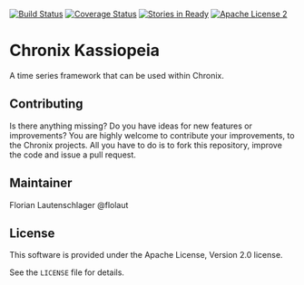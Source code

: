 [![Build Status](https://travis-ci.org/ChronixDB/chronix.kassiopeia.svg)](https://travis-ci.org/ChronixDB/chronix.kassiopeia)
[![Coverage Status](https://coveralls.io/repos/ChronixDB/chronix.kassiopeia/badge.svg?branch=master&service=github)](https://coveralls.io/github/ChronixDB/chronix.kassiopeia?branch=master)
[![Stories in Ready](https://badge.waffle.io/ChronixDB/chronix.kassiopeia.png?label=ready&title=Ready)](https://waffle.io/ChronixDB/chronix.kassiopeia)
[![Apache License 2](http://img.shields.io/badge/license-ASF2-blue.svg)](https://github.com/ChronixDB/chronix.kassiopeia/blob/master/LICENSE)

# Chronix Kassiopeia
A time series framework that can be used within Chronix.

## Contributing

Is there anything missing? Do you have ideas for new features or improvements? You are highly welcome to contribute
your improvements, to the Chronix projects. All you have to do is to fork this repository,
improve the code and issue a pull request.

## Maintainer

Florian Lautenschlager @flolaut

## License

This software is provided under the Apache License, Version 2.0 license.

See the `LICENSE` file for details.
